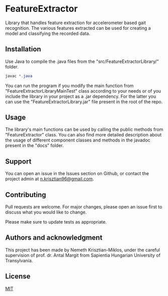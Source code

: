 # FeatureExtractor
Library that handles feature extraction for accelerometer based gait recognition. 
The various features extracted can be used for creating a model and classifying the recorded data. 

## Installation

Use Java to compile the .java files from the "src/FeatureExtractorLibrary/" folder.

```java
javac *.java
```

You can run the program if you modify the main function from "FeatureExtractorLibraryMainTest" class according to your needs or of you include the library in your project as a .jar dependency. For the latter you can use the "FeatureExtractorLibrary.jar" file present in the root of the repo.

## Usage

The library's main functions can be used by calling the public methods from "FeatureExtractor" class. 
You can also find more detailed description about the usage of different component classes and methods in the javadoc present in the "docs" folder.

## Support
You can open an issue in the Issues section on Github, or contact the project admin at n.krisztian96@gmail.com.

## Contributing
Pull requests are welcome. For major changes, please open an issue first to discuss what you would like to change.

Please make sure to update tests as appropriate.

## Authors and acknowledgment

This project has been made by Nemeth Krisztian-Miklos, under the careful supervision of prof. dr. Antal Margit from Sapientia Hungarian University of Transylvania.


## License
[MIT](https://choosealicense.com/licenses/mit/)
